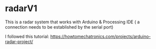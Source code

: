 # radarV1
This is a radar system that works with Arduino &amp; Processing IDE ( a connection needs to be established by the serial port)

I followed this tutorial:
https://howtomechatronics.com/projects/arduino-radar-project/
